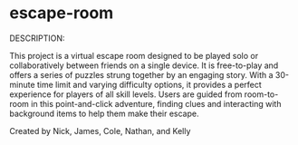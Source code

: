 # escape-room
DESCRIPTION:  

This project is a virtual escape room designed to be played solo or collaboratively between friends on a single device. It is free-to-play and offers a series of puzzles strung together by an engaging story. With a 30-minute time limit and varying difficulty options, it provides a perfect experience for players of all skill levels. Users are guided from room-to-room in this point-and-click adventure, finding clues and interacting with background items to help them make their escape.

Created by Nick, James, Cole, Nathan, and Kelly